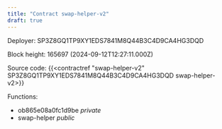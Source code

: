 ```yaml
---
title: "Contract swap-helper-v2"
draft: true
---
```

Deployer: SP3Z8GQ1TP9XY1EDS7841M8Q44B3C4D9CA4HG3DQD


 



Block height: 165697 (2024-09-12T12:27:11.000Z)

Source code: {{<contractref "swap-helper-v2" SP3Z8GQ1TP9XY1EDS7841M8Q44B3C4D9CA4HG3DQD swap-helper-v2>}}

Functions:

* ob865e08a0fc1d9be _private_
* swap-helper _public_
